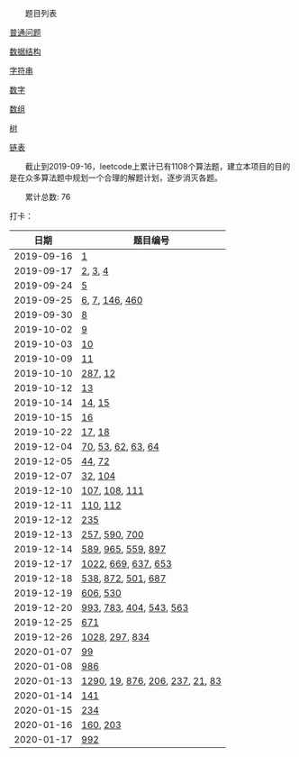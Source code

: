　　题目列表

[普通问题](src/main/resources/normal.md)

[数据结构](src/main/resources/struct.md)

[字符串](src/main/resources/string.md)

[数字](src/main/resources/number.md)

[数组](src/main/resources/array.md)

[树](src/main/resources/tree.md)

[链表](src/main/resources/list.md)

　　截止到2019-09-16，leetcode上累计已有1108个算法题，建立本项目的目的是在众多算法题中规划一个合理的解题计划，逐步消灭各题。

　　累计总数: 76

打卡：

| 日期 | 题目编号 |
|---|---|
| 2019-09-16 | [1](src/main/resources/array.md) |
| 2019-09-17 | [2](src/main/resources/array.md), [3](src/main/resources/string.md), [4](src/main/resources/array.md) |
| 2019-09-24 | [5](src/main/resources/string.md) |
| 2019-09-25 | [6](src/main/resources/string.md), [7](src/main/resources/number.md), [146](src/main/resources/struct.md), [460](src/main/resources/struct.md) |
| 2019-09-30 | [8](src/main/resources/string.md) |
| 2019-10-02 | [9](src/main/resources/number.md) |
| 2019-10-03 | [10](src/main/resources/string.md) |
| 2019-10-09 | [11](src/main/resources/array.md) |
| 2019-10-10 | [287](src/main/resources/array.md), [12](src/main/resources/number.md) |
| 2019-10-12 | [13](src/main/resources/string.md) |
| 2019-10-14 | [14](src/main/resources/string.md), [15](src/main/resources/array.md) |
| 2019-10-15 | [16](src/main/resources/array.md) |
| 2019-10-22 | [17](src/main/resources/string.md), [18](src/main/resources/array.md) |
| 2019-12-04 | [70](src/main/resources/other.md), [53](src/main/resources/array.md), [62](src/main/resources/other.md), [63](src/main/resources/other.md), [64](src/main/resources/other.md) |
| 2019-12-05 | [44](src/main/resources/array.md), [72](src/main/resources/array.md) |
| 2019-12-07 | [32](src/main/resources/array.md), [104](src/main/resources/tree.md) |
| 2019-12-10 | [107](src/main/resources/tree.md), [108](src/main/resources/tree.md), [111](src/main/resources/tree.md) |
| 2019-12-11 | [110](src/main/resources/tree.md), [112](src/main/resources/tree.md) |
| 2019-12-12 | [235](src/main/resources/tree.md) |
| 2019-12-13 | [257](src/main/resources/tree.md), [590](src/main/resources/tree.md), [700](src/main/resources/tree.md) |
| 2019-12-14 | [589](src/main/resources/tree.md), [965](src/main/resources/tree.md), [559](src/main/resources/tree.md), [897](src/main/resources/tree.md) |
| 2019-12-17 | [1022](src/main/resources/tree.md), [669](src/main/resources/tree.md), [637](src/main/resources/tree.md), [653](src/main/resources/tree.md) |
| 2019-12-18 | [538](src/main/resources/tree.md), [872](src/main/resources/tree.md), [501](src/main/resources/tree.md), [687](src/main/resources/tree.md) |
| 2019-12-19 | [606](src/main/resources/tree.md), [530](src/main/resources/tree.md) |
| 2019-12-20 | [993](src/main/resources/tree.md), [783](src/main/resources/tree.md), [404](src/main/resources/tree.md), [543](src/main/resources/tree.md), [563](src/main/resources/tree.md) |
| 2019-12-25 | [671](src/main/resources/tree.md) |
| 2019-12-26 | [1028](src/main/resources/tree.md), [297](src/main/resources/tree.md), [834](src/main/resources/tree.md) |
| 2020-01-07 | [99](src/main/resources/tree.md) |
| 2020-01-08 | [986](src/main/resources/tree.md) |
| 2020-01-13 | [1290](src/main/resources/list.md), [19](src/main/resources/list.md), [876](src/main/resources/list.md), [206](src/main/resources/list.md), [237](src/main/resources/list.md), [21](src/main/resources/list.md), [83](src/main/resources/list.md) |
| 2020-01-14 | [141](src/main/resources/list.md) |
| 2020-01-15 | [234](src/main/resources/list.md) |
| 2020-01-16 | [160](src/main/resources/list.md), [203](src/main/resources/list.md) |
| 2020-01-17 | [992](src/main/resources/sort.md) |
